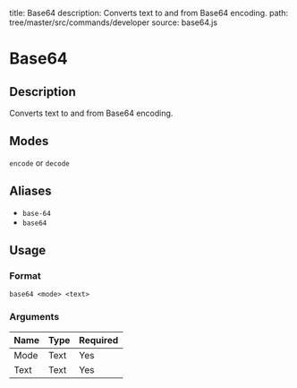 title: Base64
description: Converts text to and from Base64 encoding.
path: tree/master/src/commands/developer
source: base64.js

# Base64

## Description

Converts text to and from Base64 encoding.

## Modes

`encode` or `decode`

## Aliases

* `base-64`
* `base64`

## Usage

### Format

`base64 <mode> <text>`

### Arguments

| Name | Type   | Required |
|------|--------|----------|
| Mode | Text   | Yes      |
| Text | Text   | Yes      |
